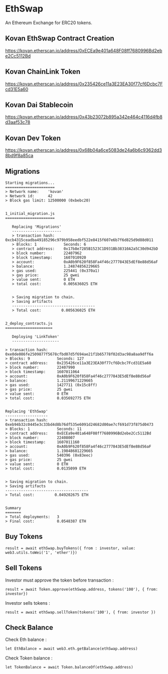 # EthSwap

An Ethereum Exchange for ERC20 tokens.

## Kovan EthSwap Contract Creation

https://kovan.etherscan.io/address/0xECEa9e401a648F08ff7680996Bd2ebe2Cc5112Bd

## Kovan ChainLink Token

https://kovan.etherscan.io/address/0x235426ce11a3E23EA30f77cf6Dcbc7Fcd31E5a60


## Kovan Dai Stablecoin

https://kovan.etherscan.io/address/0x43b23072b895a342e464c4116d4fb8d3aaf53c78

## Kovan Dev Token

https://kovan.etherscan.io/address/0x68b04a6ce5083de24a6b6c9362dd38bd9f8a85ca


## Migrations

```
Starting migrations...
======================
> Network name:    'kovan'
> Network id:      42
> Block gas limit: 12500000 (0xbebc20)


1_initial_migration.js
======================

   Replacing 'Migrations'
   ----------------------
   > transaction hash:    0xcb4315ceadba49185296c979b958eedbf522e8415f607e6b7f6d825d9d88d011
   > Blocks: 1            Seconds: 6
   > contract address:    0x17b8e7285B1523C1D931Bb38310A2a5C30d942bD
   > block number:        22407962
   > block timestamp:     1607010920
   > account:             0xA0b9F620f858Fa4f46c2777843E5dEf8e88d56aF
   > balance:             1.24874856229665
   > gas used:            225441 (0x370a1)
   > gas price:           25 gwei
   > value sent:          0 ETH
   > total cost:          0.005636025 ETH


   > Saving migration to chain.
   > Saving artifacts
   -------------------------------------
   > Total cost:         0.005636025 ETH


2_deploy_contracts.js
=====================

   Deploying 'LinkToken'
   ---------------------

> transaction hash:    0xe0de086fe2509877f5678cfbd07d5f694ae21f1b65778f02d3ac98a8aa9dff6a
> Blocks: 9            Seconds: 127
> contract address:    0x235426ce11a3E23EA30f77cf6Dcbc7Fcd31E5a60
> block number:        22407990
> block timestamp:     1607011064
> account:             0xA0b9F620f858Fa4f46c2777843E5dEf8e88d56aF
> balance:             1.21199671229665
> gas used:            1427711 (0x15c8ff)
> gas price:           25 gwei
> value sent:          0 ETH
> total cost:          0.035692775 ETH


Replacing 'EthSwap'
-------------------
> transaction hash:    0xeb94b32c0445e3c33bd4d8b76df535e6091d24682d00ae7cf691d73f875d0473
> Blocks: 1            Seconds: 11
> contract address:    0xECEa9e401a648F08ff7680996Bd2ebe2Cc5112Bd
> block number:        22408007
> block timestamp:     1607011160
> account:             0xA0b9F620f858Fa4f46c2777843E5dEf8e88d56aF
> balance:             1.19848681229665
> gas used:            540396 (0x83eec)
> gas price:           25 gwei
> value sent:          0 ETH
> total cost:          0.0135099 ETH


> Saving migration to chain.
> Saving artifacts
-------------------------------------
> Total cost:         0.049202675 ETH


Summary
=======
> Total deployments:   3
> Final cost:          0.0548387 ETH

```

## Buy Tokens

```result = await ethSwap.buyTokens({ from : investor, value: web3.utils.toWei('1', 'ether')}) ```

## Sell Tokens

Investor must approve the token before transaction :

```result = await Token.approve(ethSwap.address, tokens('100'), { from: investor})```

Investor sells tokens :

```result = await ethSwap.sellToken(tokens('100'), { from: investor })```

## Check Balance

Check Eth balance :

```let EthBalance = await web3.eth.getBalance(ethSwap.address)```


Check Token balance :

```let TokenBalance = await Token.balanceOf(ethSwap.address)```
